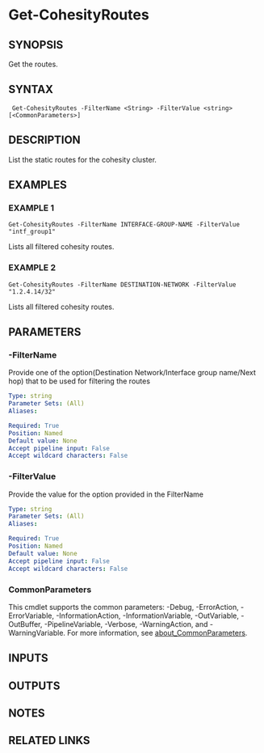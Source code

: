 # Get-CohesityRoutes

## SYNOPSIS
Get the routes.

## SYNTAX

```
 Get-CohesityRoutes -FilterName <String> -FilterValue <string> [<CommonParameters>]
```

## DESCRIPTION
List the static routes for the cohesity cluster.

## EXAMPLES

### EXAMPLE 1
```
Get-CohesityRoutes -FilterName INTERFACE-GROUP-NAME -FilterValue "intf_group1" 
```
Lists all filtered cohesity routes.

### EXAMPLE 2
```
Get-CohesityRoutes -FilterName DESTINATION-NETWORK -FilterValue "1.2.4.14/32"
```

Lists all filtered cohesity routes.

## PARAMETERS

### -FilterName
Provide one of the option(Destination Network/Interface group name/Next hop) that to be used for filtering the routes

```yaml
Type: string
Parameter Sets: (All)
Aliases:

Required: True
Position: Named
Default value: None
Accept pipeline input: False
Accept wildcard characters: False
```

### -FilterValue
Provide the value for the option provided in the FilterName

```yaml
Type: string
Parameter Sets: (All)
Aliases:

Required: True
Position: Named
Default value: None
Accept pipeline input: False
Accept wildcard characters: False
```


### CommonParameters
This cmdlet supports the common parameters: -Debug, -ErrorAction, -ErrorVariable, -InformationAction, -InformationVariable, -OutVariable, -OutBuffer, -PipelineVariable, -Verbose, -WarningAction, and -WarningVariable. For more information, see [about_CommonParameters](http://go.microsoft.com/fwlink/?LinkID=113216).

## INPUTS

## OUTPUTS

## NOTES

## RELATED LINKS
